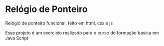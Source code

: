 # Relógio de Ponteiro

Relógio de ponteiro funcional, feito em html, css e js

Esse projeto é um exercicio realizado para o curso de formação basica em Java Script 
